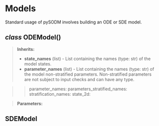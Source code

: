 # Models

Standard usage of pySODM involves building an ODE or SDE model.

##  *class* ODEModel()

> **Inherits:**
>   - **state_names** (list) - List containing the names (type: str) of the model states.
>   - **parameter_names** (list) - List containing the names (type: str) of the model non-stratified parameters. Non-stratified parameters are not subject to input checks and can have any type.

>> parameter_names:
>> parameters_stratified_names:
>> stratification_names:
>> state_2d:

> **Parameters:**

## SDEModel